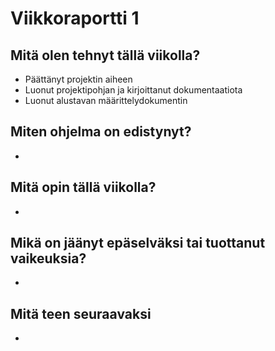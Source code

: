 # Viikkoraportti 1

## Mitä olen tehnyt tällä viikolla?

- Päättänyt projektin aiheen
- Luonut projektipohjan ja kirjoittanut dokumentaatiota
- Luonut alustavan määrittelydokumentin

## Miten ohjelma on edistynyt?

-

## Mitä opin tällä viikolla?

-

## Mikä on jäänyt epäselväksi tai tuottanut vaikeuksia?

-

## Mitä teen seuraavaksi

-
